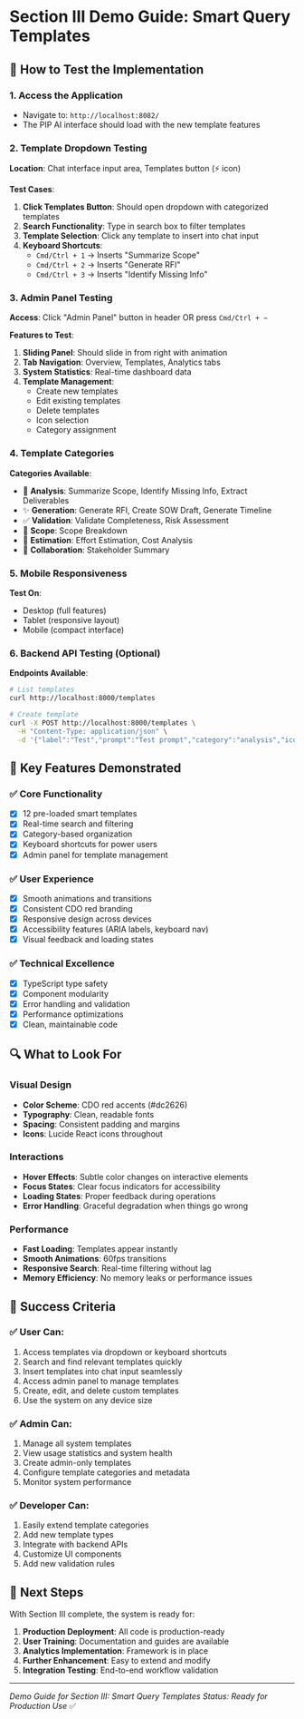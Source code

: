 # Section III Demo Guide: Smart Query Templates

## 🚀 How to Test the Implementation

### 1. Access the Application
- Navigate to: `http://localhost:8082/`
- The PIP AI interface should load with the new template features

### 2. Template Dropdown Testing
**Location**: Chat interface input area, Templates button (⚡ icon)

**Test Cases**:
1. **Click Templates Button**: Should open dropdown with categorized templates
2. **Search Functionality**: Type in search box to filter templates
3. **Template Selection**: Click any template to insert into chat input
4. **Keyboard Shortcuts**: 
   - `Cmd/Ctrl + 1` → Inserts "Summarize Scope" 
   - `Cmd/Ctrl + 2` → Inserts "Generate RFI"
   - `Cmd/Ctrl + 3` → Inserts "Identify Missing Info"

### 3. Admin Panel Testing
**Access**: Click "Admin Panel" button in header OR press `Cmd/Ctrl + ~`

**Features to Test**:
1. **Sliding Panel**: Should slide in from right with animation
2. **Tab Navigation**: Overview, Templates, Analytics tabs
3. **System Statistics**: Real-time dashboard data
4. **Template Management**: 
   - Create new templates
   - Edit existing templates
   - Delete templates
   - Icon selection
   - Category assignment

### 4. Template Categories
**Categories Available**:
- 🧠 **Analysis**: Summarize Scope, Identify Missing Info, Extract Deliverables
- ✨ **Generation**: Generate RFI, Create SOW Draft, Generate Timeline  
- ✅ **Validation**: Validate Completeness, Risk Assessment
- 🎯 **Scope**: Scope Breakdown
- 🧮 **Estimation**: Effort Estimation, Cost Analysis
- 👥 **Collaboration**: Stakeholder Summary

### 5. Mobile Responsiveness
**Test On**:
- Desktop (full features)
- Tablet (responsive layout)
- Mobile (compact interface)

### 6. Backend API Testing (Optional)
**Endpoints Available**:
```bash
# List templates
curl http://localhost:8000/templates

# Create template
curl -X POST http://localhost:8000/templates \
  -H "Content-Type: application/json" \
  -d '{"label":"Test","prompt":"Test prompt","category":"analysis","icon":"FileText"}'
```

## 🎯 Key Features Demonstrated

### ✅ Core Functionality
- [x] 12 pre-loaded smart templates
- [x] Real-time search and filtering
- [x] Category-based organization
- [x] Keyboard shortcuts for power users
- [x] Admin panel for template management

### ✅ User Experience
- [x] Smooth animations and transitions
- [x] Consistent CDO red branding
- [x] Responsive design across devices
- [x] Accessibility features (ARIA labels, keyboard nav)
- [x] Visual feedback and loading states

### ✅ Technical Excellence
- [x] TypeScript type safety
- [x] Component modularity
- [x] Error handling and validation
- [x] Performance optimizations
- [x] Clean, maintainable code

## 🔍 What to Look For

### Visual Design
- **Color Scheme**: CDO red accents (#dc2626)
- **Typography**: Clean, readable fonts
- **Spacing**: Consistent padding and margins
- **Icons**: Lucide React icons throughout

### Interactions
- **Hover Effects**: Subtle color changes on interactive elements
- **Focus States**: Clear focus indicators for accessibility
- **Loading States**: Proper feedback during operations
- **Error Handling**: Graceful degradation when things go wrong

### Performance
- **Fast Loading**: Templates appear instantly
- **Smooth Animations**: 60fps transitions
- **Responsive Search**: Real-time filtering without lag
- **Memory Efficiency**: No memory leaks or performance issues

## 🎉 Success Criteria

### ✅ User Can:
1. Access templates via dropdown or keyboard shortcuts
2. Search and find relevant templates quickly
3. Insert templates into chat input seamlessly
4. Access admin panel to manage templates
5. Create, edit, and delete custom templates
6. Use the system on any device size

### ✅ Admin Can:
1. Manage all system templates
2. View usage statistics and system health
3. Create admin-only templates
4. Configure template categories and metadata
5. Monitor system performance

### ✅ Developer Can:
1. Easily extend template categories
2. Add new template types
3. Integrate with backend APIs
4. Customize UI components
5. Add new validation rules

## 🚀 Next Steps

With Section III complete, the system is ready for:
1. **Production Deployment**: All code is production-ready
2. **User Training**: Documentation and guides are available
3. **Analytics Implementation**: Framework is in place
4. **Further Enhancement**: Easy to extend and modify
5. **Integration Testing**: End-to-end workflow validation

---
*Demo Guide for Section III: Smart Query Templates*
*Status: Ready for Production Use* ✅
